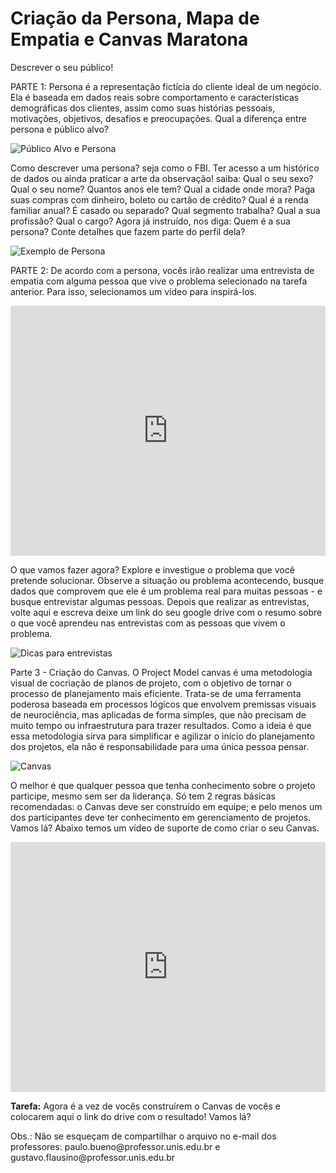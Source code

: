 <h1>Criação da Persona, Mapa de Empatia e Canvas Maratona</h1>
<p class="subtitle">Descrever o seu público!</p>

<p>PARTE 1: Persona é a representação fictícia do cliente ideal de um negócio. Ela é baseada em dados reais sobre comportamento e características demográficas dos clientes, assim como suas histórias pessoais, motivações, objetivos, desafios e preocupações. Qual a diferença entre persona e público alvo?</p>

<img src="/images/publicoxpersona.png" alt="Público Alvo e Persona" />

<p>Como descrever uma persona? seja como o FBI. Ter acesso a um histórico de dados ou ainda praticar a arte da observação! saiba: Qual o seu sexo?  Qual o seu nome? Quantos anos ele tem? Qual a cidade onde mora? Paga suas compras com dinheiro, boleto ou cartão de crédito? Qual é a renda familiar anual? É casado ou separado? Qual segmento trabalha? Qual a sua profissão? Qual o cargo? Agora já instruído, nos diga: Quem é a sua persona? Conte detalhes que fazem parte do perfil dela?</p>

<img src="/images/exemplopersona.png" alt="Exemplo de Persona" />

<p>PARTE 2: De acordo com a persona, vocês irão realizar uma entrevista de empatia com alguma pessoa que vive o problema selecionado na tarefa anterior. Para isso, selecionamos um vídeo para inspirá-los.</p>

<iframe width="100%" height="400" src="https://www.youtube.com/embed/dbhxva62f0Q" frameborder="0" allow="accelerometer; autoplay; encrypted-media; gyroscope; picture-in-picture" allowfullscreen></iframe>

<p>O que vamos fazer agora? Explore e investigue o problema que você pretende solucionar. Observe a situação ou problema acontecendo, busque dados que comprovem que ele é um problema real para muitas pessoas - e busque entrevistar algumas pessoas.  Depois que realizar as entrevistas, volte aqui e escreva deixe um link do seu google drive com o resumo sobre o que você aprendeu nas entrevistas com as pessoas que vivem o problema.</p>

<img src="/images/dicasentrevistas.jpg" alt="Dicas para entrevistas" />

<p>Parte 3 - Criação do Canvas. O Project Model canvas é uma metodologia visual de cocriação de planos de projeto, com o objetivo de tornar o processo de planejamento mais eficiente. Trata-se de uma ferramenta poderosa baseada em processos lógicos que envolvem premissas visuais de neurociência, mas aplicadas de forma simples, que não precisam de muito tempo ou infraestrutura para trazer resultados. Como a ideia é que essa metodologia sirva para simplificar e agilizar o início do planejamento dos projetos, ela não é responsabilidade para uma única pessoa pensar.</p>

<img src="/images/canvas.png" alt="Canvas" />

<p>O melhor é que qualquer pessoa que tenha conhecimento sobre o projeto participe, mesmo sem ser da liderança. Só tem 2 regras básicas recomendadas: o Canvas deve ser construído em equipe; e pelo menos um dos participantes deve ter conhecimento em gerenciamento de projetos. Vamos lá? Abaixo temos um vídeo de suporte de como criar o seu Canvas.</p>

<iframe width="100%" height="400" src="https://www.youtube.com/embed/5J_6FvIhrqo" frameborder="0" allow="accelerometer; autoplay; encrypted-media; gyroscope; picture-in-picture" allowfullscreen></iframe>

<p><strong>Tarefa:</strong> Agora é a vez de vocês construírem o Canvas de vocês e colocarem aqui o link do drive com o resultado! Vamos lá?</p>
<p>Obs.: Não se esqueçam de compartilhar o arquivo no e-mail dos professores: paulo.bueno@professor.unis.edu.br e 
gustavo.flausino@professor.unis.edu.br</p>

